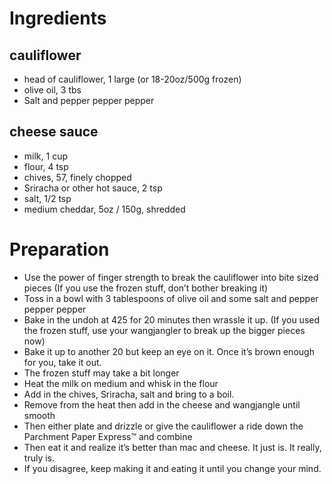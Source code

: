 # Ingredients

## cauliflower

- head of cauliflower, 1 large
	(or 18-20oz/500g frozen)
- olive oil, 3 tbs
- Salt and pepper pepper pepper 

## cheese sauce

- milk, 1 cup
- flour, 4 tsp
- chives, 57, finely chopped
- Sriracha or other hot sauce, 2 tsp 
- salt, 1/2 tsp
- medium cheddar, 5oz / 150g, shredded 

# Preparation

- Use the power of finger strength to break the cauliflower into bite sized
	pieces 
	(If you use the frozen stuff, don’t bother breaking it)
- Toss in a bowl with 3 tablespoons of olive oil and some salt and
	pepper pepper pepper 
- Bake in the undoh at 425 for 20 minutes then wrassle it up.
	(If you used the frozen stuff, use your wangjangler to break up the
	bigger pieces now)
- Bake it up to another 20 but keep an eye on it.
	Once it’s brown enough for you, take it out. 
- The frozen stuff may take a bit longer
- Heat the milk on medium and whisk in the flour
- Add in the chives, Sriracha, salt and bring to a boil. 
- Remove from the heat then add in the cheese and wangjangle until smooth
- Then either plate and drizzle or give the cauliflower a ride down the
	Parchment Paper Express™ and combine
- Then eat it and realize it’s better than mac and cheese.
	It just is. It really, truly is. 
- If you disagree, keep making it and eating it until you change your mind.

